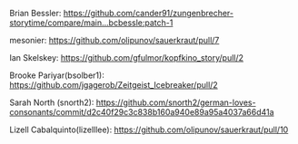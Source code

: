 Brian Bessler: 
https://github.com/cander91/zungenbrecher-storytime/compare/main...bcbessle:patch-1

mesonier: 
https://github.com/olipunov/sauerkraut/pull/7

Ian Skelskey:
https://github.com/gfulmor/kopfkino_story/pull/2

Brooke Pariyar(bsolber1):
https://github.com/jgagerob/Zeitgeist_Icebreaker/pull/2

Sarah North (snorth2):
https://github.com/snorth2/german-loves-consonants/commit/d2c40f29c3c838b160a940e89a95a4037a66d41a

Lizell Cabalquinto(lizelllee):
https://github.com/olipunov/sauerkraut/pull/10
